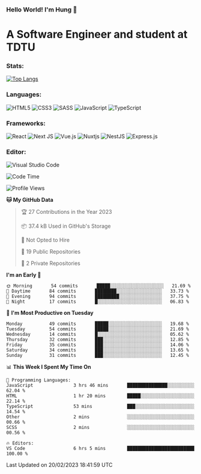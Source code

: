 ### Hello World! I'm Hung :wave:

# A Software Engineer and student at TDTU

### Stats:
[![Top Langs](https://github-readme-stats.vercel.app/api/top-langs/?username=Kuroo-nekoo)](https://github.com/anuraghazra/github-readme-stats)

### Languages:
![HTML5](https://img.shields.io/badge/html5-%23E34F26.svg?style=for-the-badge&logo=html5&logoColor=%23E34F26&color=white)
![CSS3](https://img.shields.io/badge/css3-%231572B6.svg?style=for-the-badge&logo=css3&logoColor=%231572B6&color=white)
![SASS](https://img.shields.io/badge/SASS-hotpink.svg?style=for-the-badge&logo=SASS&logoColor=hotpink&color=white)
![JavaScript](https://img.shields.io/badge/javascript-%23323330.svg?style=for-the-badge&logo=javascript&color=white)
![TypeScript](https://img.shields.io/badge/typescript-%23007ACC.svg?style=for-the-badge&logo=typescript&logoColor=%23007ACC&color=white)


### Frameworks:
![React](https://img.shields.io/badge/react-%2320232a.svg?style=for-the-badge&logo=react&logoColor=%%2361DAFB&color=white)
![Next JS](https://img.shields.io/badge/Next-black?style=for-the-badge&logo=next.js&logoColor=black&color=white)
![Vue.js](https://img.shields.io/badge/vuejs-%2335495e.svg?style=for-the-badge&logo=vuedotjs&logoColor=%234FC08D&color=white)
![Nuxtjs](https://img.shields.io/badge/Nuxt-002E3B?style=for-the-badge&logo=nuxtdotjs&color=white&logoColor=#00DC82)
![NestJS](https://img.shields.io/badge/nestjs-%23E0234E.svg?style=for-the-badge&logo=nestjs&logoColor=%23E0234E&color=white)
![Express.js](https://img.shields.io/badge/express.js-%23404d59.svg?style=for-the-badge&logo=express&logoColor=%23404d59&color=white)

### Editor:
![Visual Studio Code](https://img.shields.io/badge/Visual%20Studio%20Code-0078d7.svg?style=for-the-badge&logo=visual-studio-code&color=white&logoColor=0078d7)


<!--START_SECTION:waka-->
![Code Time](http://img.shields.io/badge/Code%20Time-367%20hrs%2014%20mins-blue)

![Profile Views](http://img.shields.io/badge/Profile%20Views-1-blue)

**🐱 My GitHub Data** 

> 🏆 27 Contributions in the Year 2023
 > 
> 📦 37.4 kB Used in GitHub's Storage 
 > 
> 🚫 Not Opted to Hire
 > 
> 📜 19 Public Repositories 
 > 
> 🔑 2 Private Repositories  
 > 
**I'm an Early 🐤** 

```text
🌞 Morning       54 commits       █████░░░░░░░░░░░░░░░░░░░░   21.69 % 
🌆 Daytime       84 commits       ████████░░░░░░░░░░░░░░░░░   33.73 % 
🌃 Evening       94 commits       █████████░░░░░░░░░░░░░░░░   37.75 % 
🌙 Night         17 commits       █░░░░░░░░░░░░░░░░░░░░░░░░   06.83 % 

```
📅 **I'm Most Productive on Tuesday** 

```text
Monday          49 commits       █████░░░░░░░░░░░░░░░░░░░░   19.68 % 
Tuesday         54 commits       █████░░░░░░░░░░░░░░░░░░░░   21.69 % 
Wednesday       14 commits       █░░░░░░░░░░░░░░░░░░░░░░░░   05.62 % 
Thursday        32 commits       ███░░░░░░░░░░░░░░░░░░░░░░   12.85 % 
Friday          35 commits       ███░░░░░░░░░░░░░░░░░░░░░░   14.06 % 
Saturday        34 commits       ███░░░░░░░░░░░░░░░░░░░░░░   13.65 % 
Sunday          31 commits       ███░░░░░░░░░░░░░░░░░░░░░░   12.45 % 

```


📊 **This Week I Spent My Time On** 

```text
💬 Programming Languages: 
JavaScript               3 hrs 46 mins       ███████████████░░░░░░░░░░   62.04 % 
HTML                     1 hr 20 mins        █████░░░░░░░░░░░░░░░░░░░░   22.14 % 
TypeScript               53 mins             ███░░░░░░░░░░░░░░░░░░░░░░   14.54 % 
Other                    2 mins              ░░░░░░░░░░░░░░░░░░░░░░░░░   00.66 % 
SCSS                     2 mins              ░░░░░░░░░░░░░░░░░░░░░░░░░   00.56 % 

🔥 Editors: 
VS Code                  6 hrs 5 mins        █████████████████████████   100.00 % 

```


 Last Updated on 20/02/2023 18:41:59 UTC
<!--END_SECTION:waka-->
